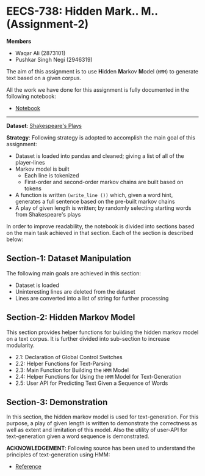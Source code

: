# EECS-738: Hidden Mark.. M.. (Assignment-2)
**Members**
  - Waqar Ali (2873101)
  - Pushkar Singh Negi (2946319)

The aim of this assignment is to use **H**idden **M**arkov **M**odel (```HMM```) to generate
text based on a given corpus.

All the work we have done for this assignment is fully documented in the
following notebook:
  - [Notebook](notebooks/Markov.ipynb)
---
**Dataset**: [Shakespeare's Plays](https://www.kaggle.com/kingburrito666/shakespeare-plays)

__Strategy__:
Following strategy is adopted to accomplish the main goal of this assignment:
  - Dataset is loaded into pandas and cleaned; giving a list of all of the player-lines
  - Markov model is built
    - Each line is tokenized
    - First-order and second-order markov chains are built based on tokens
  - A function is written ```(write_line ())``` which, given a word hint, generates a full sentence based on the pre-built markov chains
  - A play of given length is written; by randomly selecting starting words from Shakespeare's plays
  
In order to improve readability, the notebook is divided into sections based on the main task achieved in that section. Each of the section is described below:

## Section-1: Dataset Manipulation
The following main goals are achieved in this section:
  - Dataset is loaded
  - Uninteresting lines are deleted from the dataset
  - Lines are converted into a list of string for further processing
  
## Section-2: Hidden Markov Model
This section provides helper functions for building the hidden markov model on a text corpus. It is further divided into sub-section to increase modularity.
  - 2.1: Declaration of Global Control Switches
  - 2.2: Helper Functions for Text-Parsing
  - 2.3: Main Function for Building the ```HMM``` Model
  - 2.4: Helper Functions for Using the ```HMM``` Model for Text-Generation
  - 2.5: User API for Predicting Text Given a Sequence of Words

## Section-3: Demonstration
In this section, the hidden markov model is used for text-generation. For this purpose, a play of given length is written to demonstrate the correctness as well as extent and limitation of this model. Also the utility of user-API for text-generation given a word sequence is demonstrated.

**ACKNOWLEDGEMENT**: Following source has been used to understand the principles of text-generation using HMM:
  - [Reference](https://medium.com/ymedialabs-innovation/next-word-prediction-using-markov-model-570fc0475f96)
